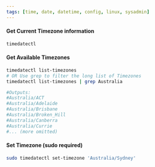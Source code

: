 ```yaml
---
tags: [time, date, datetime, config, linux, sysadmin]
---
```


#### Get Current Timezone information
```bash
timedatectl
```

#### Get Available Timezones
```bash
timedatectl list-timezones
# OR Use grep to filter the long list of Timezones
timedatectl list-timezones | grep Australia

#Outputs:
#Australia/ACT
#Australia/Adelaide
#Australia/Brisbane
#Australia/Broken_Hill
#Australia/Canberra
#Australia/Currie
#... (more omitted)

```

#### Set Timezone (sudo required)
```bash
sudo timedatectl set-timezone 'Australia/Sydney'
```